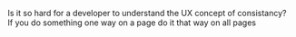 <!--
id: 296276217
link: http://kevinisom.info/post/296276217/is-it-so-hard-for-a-developer-to-understand-the-ux
slug: is-it-so-hard-for-a-developer-to-understand-the-ux
date: Wed Dec 23 2009 18:24:50 GMT+1300 (NZDT)
raw: {"blog_name":"kevinisom","id":296276217,"post_url":"http://kevinisom.info/post/296276217/is-it-so-hard-for-a-developer-to-understand-the-ux","slug":"is-it-so-hard-for-a-developer-to-understand-the-ux","type":"text","date":"2009-12-23 05:24:50 GMT","timestamp":1261545890,"state":"published","format":"html","reblog_key":"CJmLOZWs","tags":[],"short_url":"http://tmblr.co/Zw68YyHgD3v","highlighted":[],"feed_item":"http://twitter.com/kev_nz/statuses/6953297699","from_feed_id":"650289","note_count":0,"title":null,"body":"<p>Is it so hard for a developer to understand the UX concept of consistancy? If you do something one way on a page do it that way on all pages</p>"}
publish: 2009-12-023
tags: 
title: null
-->


Is it so hard for a developer to understand the UX concept of
consistancy? If you do something one way on a page do it that way on all
pages


